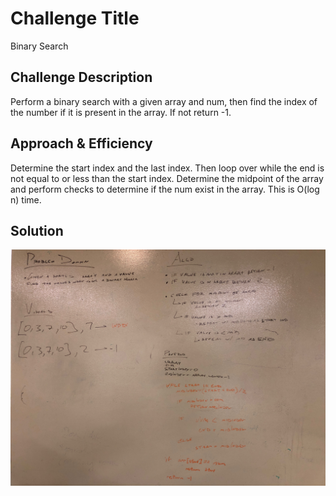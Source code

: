 # Challenge Title
Binary Search

## Challenge Description
Perform a binary search with a given array and num, then find the index of the number if it is present in the array. If not return -1.

## Approach & Efficiency
Determine the start index and the last index. Then loop over while the end is not equal to or less than the start index. Determine the midpoint of the array and perform checks to determine if the num exist in the array. This is O(log n) time.

## Solution
![ArrayShift Whiteboard](../../assets/binarySearch-whiteboard.jpg)